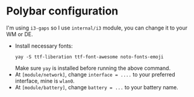# Polybar configuration
I'm using `i3-gaps` so I use `internal/i3` module, you can change it to your WM or DE.

- Install necessary fonts:
    ```shell
    yay -S ttf-liberation ttf-font-awesome noto-fonts-emoji
    ```
    Make sure `yay` is installed before running the above command.
- At `[module/network]`, change `interface = ....` to your preferred interface, mine is `wlan0`.
- At `[module/battery]`, change `battery = ...` to your battery name.
